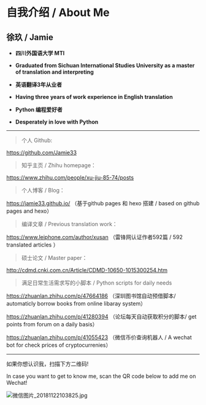 # 自我介绍 / About Me

## 徐玖 / Jamie

- **四川外国语大学 MTI** 

- **Graduated from Sichuan International Studies University as a master of translation and interpreting**  

- **英语翻译3年从业者**

- **Having three years of work experience in English translation** 

- **Python 编程爱好者**

- **Desperately in love with Python**

---

> 个人 Github:

https://github.com/Jamie33    

> 知乎主页 / Zhihu homepage：

https://www.zhihu.com/people/xu-jiu-85-74/posts 

> 个人博客 / Blog：

https://jamie33.github.io/  （基于github pages 和 hexo 搭建 / based on github pages and hexo） 

> 编译文章 / Previous translation work：

https://www.leiphone.com/author/xusan （雷锋网认证作者592篇 / 592 translated articles ）

> 硕士论文 / Master paper：

http://cdmd.cnki.com.cn/Article/CDMD-10650-1015300254.htm 

> 满足日常生活需求写的小脚本 / Python scripts for daily needs

https://zhuanlan.zhihu.com/p/47664186  （深圳图书馆自动预借脚本/ automaticly borrow books from online libaray system）

https://zhuanlan.zhihu.com/p/41280394  （论坛每天自动获取积分的脚本/ get points from forum on a daily basis）

https://zhuanlan.zhihu.com/p/41055423  （微信币价查询机器人 / A wechat bot for check prices of cryptocurrenies）

---

如果你想认识我，扫描下方二维码!

In case you want to get to know me, scan the QR code below to add me on Wechat!

![微信图片_20181122103825.jpg](https://i.loli.net/2018/11/22/5bf61b52eb3c5.jpg)
